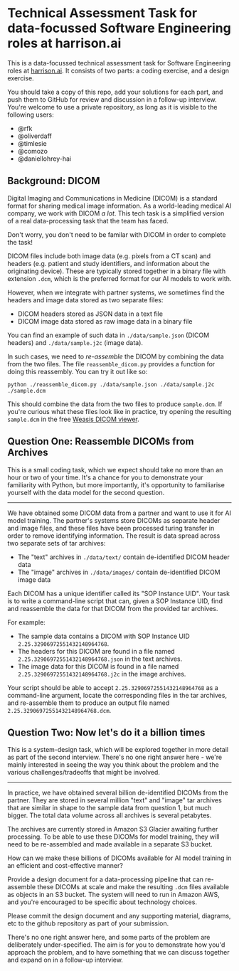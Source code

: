 # Technical Assessment Task for data-focussed Software Engineering roles at harrison.ai

This is a data-focussed technical assessment task for Software Engineering roles at [harrison.ai](harrison.ai).
It consists of two parts: a coding exercise, and a design exercise.

You should take a copy of this repo, add your solutions for each part, and push them to GitHub for review and discussion in a follow-up interview.
You're welcome to use a private repository, as long as it is visible to the following users:

* @rfk
* @oliverdaff
* @timlesie
* @comozo
* @daniellohrey-hai

## Background: DICOM

Digital Imaging and Communications in Medicine (DICOM) is a standard format for sharing medical image information.
As a world-leading medical AI company, we work with DICOM *a lot*.
This tech task is a simplified version of a real data-processing task that the team has faced.

Don't worry, you don't need to be familar with DICOM in order to complete the task!

DICOM files include both image data (e.g. pixels from a CT scan) and headers (e.g. patient
and study identifiers, and information about the originating device). These are typically
stored together in a binary file with extension `.dcm`, which is the preferred format for
our AI models to work with.

However, when we integrate with partner systems, we sometimes find the headers and image
data stored as two separate files:

* DICOM headers stored as JSON data in a text file
* DICOM image data stored as raw image data in a binary file

You can find an example of such data in `./data/sample.json` (DICOM headers)
and `./data/sample.j2c` (image data).

In such cases, we need to *re-assemble* the DICOM by combining the data from the two
files. The file `reassemble_dicom.py` provides a function for doing this reassembly.
You can try it out like so:

```
python ./reassemble_dicom.py ./data/sample.json ./data/sample.j2c ./sample.dcm
```

This should combine the data from the two files to produce `sample.dcm`.
If you're curious what these files look like in practice, try opening the resulting
`sample.dcm` in the free [Weasis DICOM viewer](https://nroduit.github.io/en/index.html).


## Question One: Reassemble DICOMs from Archives

This is a small coding task, which we expect should take no more than an hour or two
of your time. It's a chance for you to demonstrate your familiarity with Python,
but more importantly, it's opportunity to familiarise yourself with the data model
for the second question.

---

We have obtained some DICOM data from a partner and want to use it for AI model training.
The partner's systems store DICOMs as separate header and image files,
and these files have been processed turing transfer in order to remove identifying information.
The result is data spread across two separate sets of tar archives:

* The "text" archives in `./data/text/` contain de-identified DICOM header data
* The "image" archives in `./data/images/` contain de-identified DICOM image data

Each DICOM has a unique identifier called its "SOP Instance UID". Your task is to write
a command-line script that can, given a SOP Instance UID, find and reassemble the data
for that DICOM from the provided tar archives.

For example:

* The sample data contains a DICOM with SOP Instance UID `2.25.32906972551432148964768`.
* The headers for this DICOM are found in a file
  named `2.25.32906972551432148964768.json` in the text archives.
* The image data for this DICOM is found in a file
  named `2.25.32906972551432148964768.j2c` in the image archives.

Your script should be able to accept `2.25.32906972551432148964768` as a command-line argument,
locate the corresponding files in the tar archives, and re-assemble them to produce
an output file named `2.25.32906972551432148964768.dcm`.


## Question Two: Now let's do it a billion times

This is a system-design task, which will be explored together in more detail
as part of the second interview. There's no one right answer here - we're mainly
interested in seeing the way you think about the problem and the various 
challenges/tradeoffs that might be involved.

---

In practice, we have obtained several billion de-identified DICOMs from the partner.
They are stored in several million "text" and "image" tar archives that are
similar in shape to the sample data from question 1, but much bigger. The total
data volume across all archives is several petabytes.

The archives are currently stored in Amazon S3 Glacier awaiting further processing.
To be able to use these DICOMs for model training, they will need to be re-assembled
and made available in a separate S3 bucket.

How can we make these billions of DICOMs available for AI model training
in an efficient and cost-effective manner?

Provide a design document for a data-processing pipeline that can re-assemble these
DICOMs at scale and make the resulting `.dcm` files available as objects in
an S3 bucket. The system will need to run in Amazon AWS, and you're encouraged
to be specific about technology choices.

Please commit the design document and any supporting material, diagrams, etc to the
github repository as part of your submission.

There's no one right answer here, and some parts of the problem are deliberately
under-specified. The aim is for you to demonstrate how you'd approach the problem,
and to have something that we can discuss together and expand on in a follow-up interview.
